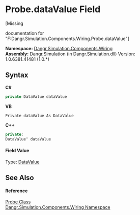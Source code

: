 # Probe.dataValue Field
 

\[Missing <summary> documentation for "F:Dangr.Simulation.Components.Wiring.Probe.dataValue"\]

**Namespace:**&nbsp;<a href="N_Dangr_Simulation_Components_Wiring">Dangr.Simulation.Components.Wiring</a><br />**Assembly:**&nbsp;Dangr.Simulation (in Dangr.Simulation.dll) Version: 1.0.6381.41481 (1.0.*)

## Syntax

**C#**<br />
``` C#
private DataValue dataValue
```

**VB**<br />
``` VB
Private dataValue As DataValue
```

**C++**<br />
``` C++
private:
DataValue^ dataValue
```


#### Field Value
Type: <a href="T_Dangr_Simulation_Types_DataValue">DataValue</a>

## See Also


#### Reference
<a href="T_Dangr_Simulation_Components_Wiring_Probe">Probe Class</a><br /><a href="N_Dangr_Simulation_Components_Wiring">Dangr.Simulation.Components.Wiring Namespace</a><br />